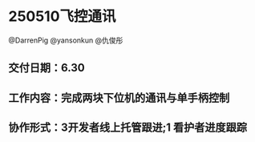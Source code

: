 # 250510飞控通讯
@DarrenPig  @yansonkun @仇俊彤
## 交付日期：6.30
## 工作内容：完成两块下位机的通讯与单手柄控制
## 协作形式：3开发者线上托管跟进;1 看护者进度跟踪

